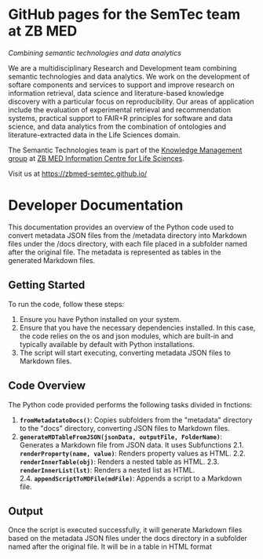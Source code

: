 # GitHub pages for the SemTec team at ZB MED

_Combining semantic technologies and data analytics_

We are a multidisciplinary Research and Development team combining semantic technologies and data analytics. We work on the development of softare components and services to support and improve research on information retrieval, data science and literature-based knowledge discovery with a particular focus on reproducibility. Our areas of application include the evaluation of experimental retrieval and recommendation systems, practical support to FAIR+R principles for software and data science, and data analytics from the combination of ontologies and literature-extracted data in the Life Sciences domain.

The Semantic Technologies team is part of the [Knowledge Management group](https://www.zbmed.de/en/research/research-at-zb-med/research-knowledge-management/) at [ZB MED Information Centre for Life Sciences](https://www.zbmed.de/en).

Visit us at https://zbmed-semtec.github.io/





# Developer Documentation

This documentation provides an overview of the Python code used to convert metadata JSON files from the /metadata directory into Markdown files under the /docs directory, with each file placed in a subfolder named after the original file. The metadata is represented as tables in the generated Markdown files.


## Getting Started

To run the code, follow these steps:

1. Ensure you have Python installed on your system.
2. Ensure that you have the necessary dependencies installed. In this case, the code relies on the os and json modules, which are built-in and typically available by default with Python installations.
3. The script will start executing, converting metadata JSON files to Markdown files.


## Code Overview

The Python code provided performs the following tasks divided in fnctions:

1. **`fromMetadatatoDocs()`**: Copies subfolders from the "metadata" directory to the "docs" directory, converting JSON files to Markdown files.
2. **`generateMDTableFromJSON(jsonData, outputFile, FolderName)`**: Generates a Markdown file from JSON data.
    It uses Subfunctions
    2.1. **`renderProperty(name, value)`**: Renders property values as HTML.
    2.2. **`renderInnerTable(obj)`**: Renders a nested table as HTML.
    2.3. **`renderInnerList(lst)`**: Renders a nested list as HTML.    
    2.4. **`appendScriptToMDFile(mdFile)`**: Appends a script to a Markdown file.


## Output

Once the script is executed successfully, it will generate Markdown files based on the metadata JSON files under the docs directory in a subfolder named after the original file. It will be in a table in HTML format